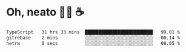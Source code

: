 # Oh, neato 🧑‍💻 ☕

<!--START_SECTION:waka-->

```txt
TypeScript   31 hrs 33 mins  █████████████████████████   99.81 %
gitrebase    2 mins          ░░░░░░░░░░░░░░░░░░░░░░░░░   00.14 %
netrw        0 secs          ░░░░░░░░░░░░░░░░░░░░░░░░░   00.05 %
```

<!--END_SECTION:waka-->
